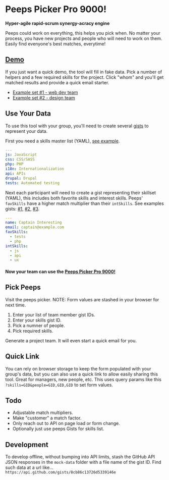 Peeps Picker Pro 9000!
======================

**Hyper-agile rapid-scrum synergy-acracy engine**

Peeps could work on everything, this helps you pick when.  No matter your process, you have new projects and people who will need to work on them.  Easily find evenyone's best matches, everytime!

## [Demo](http://doublejosh.github.io/peepspicker)
If you just want a quick demo, the tool will fill in fake data.  Pick a number of helpers and a few required skills for the project. Click "whom" and you'll get matched results and provide a quick email starter.

- [Example set #1 - web dev team](http://doublejosh.github.io/peepspicker)
- [Example set #2 - design team](http://doublejosh.github.io/peepspicker/#?peeps=eb5e3b50c1e81a7d775d%2C+1508ae40a6dcf601c04c%2C+d3005c75007bec0fe2c6&skills=be0de9916f5d7d5f7072)

## Use Your Data
To use this tool with your group, you'll need to create several [gists](https://gist.github.com) to represent your data.

First you need a skills master list (YAML),  [see example](https://gist.github.com/doublejosh/158c42f68ebd2f6bf628).
```yaml
---
js: JavaScript
css: CSS/SASS
php: PHP
i18n: Internationalization
api: APIs
drupal: Drupal
tests: Automated testing
```

Next each participant will need to create a gist representing their skillset (YAML), this includes both favorite skills and interest skills.  Peeps' `favSkills` have a higher match multiplier than their `intSkills`.  See examples gists: [#1](https://gist.github.com/doublejosh/8cb86c13726d5339146e), [#2](https://gist.github.com/doublejosh/d33a2de82eb74f56c183), [#3](https://gist.github.com/doublejosh/b98d83907abdda33a7be).
```yaml
---
name: Captain Interesting
email: captain@example.com
favSkills:
  - tests
  - php
intSkills:
  - js
  - api
  - ux
```

#### Now your team can use the [Peeps Picker Pro 9000!](http://doublejosh.github.io/peepspicker/)

## Pick Peeps
Visit the peeps picker. NOTE: Form values are stashed in your browser for next time.

1. Enter your list of team member gist IDs.
2. Enter your skills gist ID.
3. Pick a numner of people.
4. Pick required skills.

Generate a project team.  It will even start a quick email for you.

## Quick Link
You can rely on browser storage to keep the form populated with your group's data, but you can also use a quick link to allow easily sharing this tool.  Great for managers, new people, etc.  This uses query params like this `?skills=GID&people=GID,GID,GID` to set form values.

## Todo
- Adjustable match multipliers.
- Make "customer" a match factor.
- Only reach out to API on page load or form change.
- Optionally just use peeps Gists for skills list.

## Development
To develop offline, without bumping into API limits, stash the GitHub API JSON responses in the `mock-data` folder with a file name of the gist ID.  Find such data at a url like...
`https://api.github.com/gists/8cb86c13726d5339146e`
